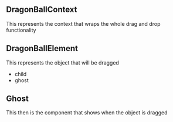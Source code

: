 ## DragonBallContext

This represents the context that wraps the whole drag and drop functionality

## DragonBallElement

This represents the object that will be dragged

- child
- ghost

## Ghost

This then is the component that shows when the object is dragged
